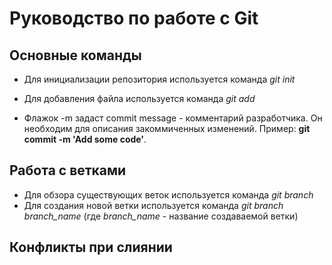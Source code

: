 # Руководство по работе с Git 

## Основные команды

* Для инициализации репозитория используется команда *git init*
* Для добавления файла используется команда *git add*


* Флажок -m задаст commit message - комментарий разработчика. Он необходим для описания закоммиченных изменений. Пример: **git commit -m 'Add some code'**.

## Работа с ветками

* Для обзора существующих веток используется команда *git branch*
* Для создания новой ветки используется команда *git branch branch_name* (где *branch_name* - название создаваемой ветки)

## Конфликты при слиянии